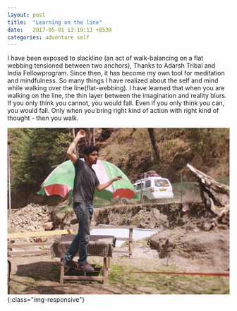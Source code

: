 ```yaml
---
layout: post
title:  "Learning on the line"
date:   2017-05-01 13:19:11 +0530
categories: adventure self
---
```

I have been exposed to slackline (an act of walk-balancing on a flat webbing tensioned between two anchors), Thanks to Adarsh Tribal and India Fellowprogram. Since then, it has become my own tool for meditation and mindfulness. So many things I have realized about the self and mind while walking over the line(flat-webbing). I have learned that when you are walking on the line, the thin layer between the imagination and reality blurs. If you only think you cannot, you would fall. Even if you only think you can, you would fall. Only when you bring right kind of action with right kind of thought - then you walk.

![Slackline.jpg](/assets/images/Slackline.jpg){:class="img-responsive"}